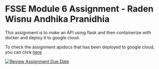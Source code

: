 # FSSE Module 6 Assignment - Raden Wisnu Andhika Pranidhia

This assignment is to make an API using flask and then containerize with docker and deploy it to google cloud.

To check the assignment apidocs that has been deployed to google cloud, you can click [here](https://zoo-app-d3o25rdbza-as.a.run.app/apidocs)

[![Review Assignment Due Date](https://classroom.github.com/assets/deadline-readme-button-24ddc0f5d75046c5622901739e7c5dd533143b0c8e959d652212380cedb1ea36.svg)](https://classroom.github.com/a/4hPMH1rV)
